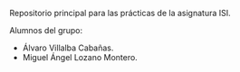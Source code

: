 Repositorio principal para las prácticas de la asignatura ISI.

Alumnos del grupo:
* Álvaro Villalba Cabañas.
* Miguel Ángel Lozano Montero.

